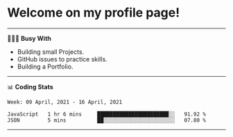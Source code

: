 # Welcome on my profile page!
<!-- print(("dralla"[::-1]+"s").capitalize()) -->

---
👨🏻‍💻 **Busy With**
* Building small Projects.
* GitHub issues to practice skills.
* Building a Portfolio.

---
📊 **Coding Stats**
<!--START_SECTION:waka-->
```text
Week: 09 April, 2021 - 16 April, 2021

JavaScript   1 hr 6 mins     ███████████████████████░░   91.92 % 
JSON         5 mins          ██░░░░░░░░░░░░░░░░░░░░░░░   07.80 % 
```
<!--END_SECTION:waka-->

---

